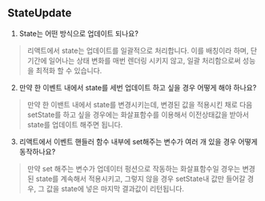 ## StateUpdate

1. State는 어떤 방식으로 업데이트 되나요?
> 리액트에서 state는 업데이트를 일괄적으로 처리합니다. 이를 배칭이라 하며, 단 기간에 일어나는 상태 변화를 매번 렌더링 시키지 않고, 일괄 처리함으로써 성능을 최적화 할 수 있습니다.

2. 만약 한 이벤트 내에서 state를 세번 업데이트 하고 싶을 경우 어떻게 해야 하나요?
> 만약 한 이밴트 내에서 state를 변경시키는데, 변경된 값을 적용시킨 채로 다음 setState를 하고 싶을 경우에는 화살표함수를 이용해서 이전상태값을 받아서 state를 업데이트 해주면 됩니다.

3. 리액트에서 이벤트 핸들러 함수 내부에 set해주는 변수가 여러 개 있을 경우 어떻게 동작하나요?
> 만약 set 해주는 변수가 업데이터 펑션으로 작동하는 화살표함수일 경우는 변경된 state를 계속해서 적용시키고, 그렇지 않을 경우 setState내 값만 들어갈 경우, 그 값을 state에 넣은 마지막 결과값이 리턴됩니다.
